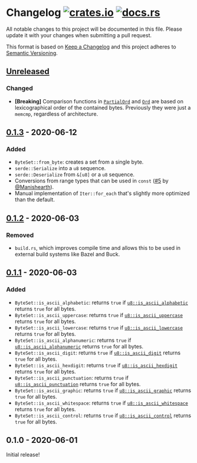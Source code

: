 # Changelog [![crates.io][crate-badge]][crate] [![docs.rs][docs-badge]][docs]

All notable changes to this project will be documented in this file. Please
update it with your changes when submitting a pull request.

This format is based on [Keep a Changelog] and this project adheres to
[Semantic Versioning].

## [Unreleased]

### Changed

- **\[Breaking\]** Comparison functions in [`PartialOrd`] and [`Ord`] are based
  on lexicographical order of the contained bytes. Previously they were just a
  `memcmp`, regardless of architecture.

## [0.1.3] - 2020-06-12

### Added

- `ByteSet::from_byte`: creates a set from a single byte.
- `serde::Serialize` into a `u8` sequence.
- `serde::Deserialize` from `&[u8]` or a `u8` sequence.
- Conversions from range types that can be used in `const` ([#5] by [@Manishearth]).
- Manual implementation of `Iter::for_each` that's slightly more optimized than
  the default.

## [0.1.2] - 2020-06-03

### Removed

- `build.rs`, which improves compile time and allows this to be used in external
  build systems like Bazel and Buck.

## [0.1.1] - 2020-06-03

### Added

- `ByteSet::is_ascii_alphabetic`: returns `true` if [`u8::is_ascii_alphabetic`] returns `true` for all bytes.
- `ByteSet::is_ascii_uppercase`: returns `true` if [`u8::is_ascii_uppercase`] returns `true` for all bytes.
- `ByteSet::is_ascii_lowercase`: returns `true` if [`u8::is_ascii_lowercase`] returns `true` for all bytes.
- `ByteSet::is_ascii_alphanumeric`: returns `true` if [`u8::is_ascii_alphanumeric`] returns `true` for all bytes.
- `ByteSet::is_ascii_digit`: returns `true` if [`u8::is_ascii_digit`] returns `true` for all bytes.
- `ByteSet::is_ascii_hexdigit`: returns `true` if [`u8::is_ascii_hexdigit`] returns `true` for all bytes.
- `ByteSet::is_ascii_punctuation`: returns `true` if [`u8::is_ascii_punctuation`] returns `true` for all bytes.
- `ByteSet::is_ascii_graphic`: returns `true` if [`u8::is_ascii_graphic`] returns `true` for all bytes.
- `ByteSet::is_ascii_whitespace`: returns `true` if [`u8::is_ascii_whitespace`] returns `true` for all bytes.
- `ByteSet::is_ascii_control`: returns `true` if [`u8::is_ascii_control`] returns `true` for all bytes.

## 0.1.0 - 2020-06-01

Initial release!

[crate]:       https://crates.io/crates/byte_set
[crate-badge]: https://img.shields.io/crates/v/byte_set.svg
[docs]:        https://docs.rs/byte_set
[docs-badge]:  https://docs.rs/byte_set/badge.svg

[Keep a Changelog]:    http://keepachangelog.com/en/1.0.0/
[Semantic Versioning]: http://semver.org/spec/v2.0.0.html

[`PartialOrd`]:                https://doc.rust-lang.org/std/cmp/trait.PartialOrd.html
[`Ord`]:                       https://doc.rust-lang.org/std/cmp/trait.Ord.html
[`u8::is_ascii_alphabetic`]:   https://doc.rust-lang.org/std/primitive.u8.html#method.is_ascii_alphabetic
[`u8::is_ascii_uppercase`]:    https://doc.rust-lang.org/std/primitive.u8.html#method.is_ascii_uppercase
[`u8::is_ascii_lowercase`]:    https://doc.rust-lang.org/std/primitive.u8.html#method.is_ascii_lowercase
[`u8::is_ascii_alphanumeric`]: https://doc.rust-lang.org/std/primitive.u8.html#method.is_ascii_alphanumeric
[`u8::is_ascii_digit`]:        https://doc.rust-lang.org/std/primitive.u8.html#method.is_ascii_digit
[`u8::is_ascii_hexdigit`]:     https://doc.rust-lang.org/std/primitive.u8.html#method.is_ascii_hexdigit
[`u8::is_ascii_punctuation`]:  https://doc.rust-lang.org/std/primitive.u8.html#method.is_ascii_punctuation
[`u8::is_ascii_graphic`]:      https://doc.rust-lang.org/std/primitive.u8.html#method.is_ascii_graphic
[`u8::is_ascii_whitespace`]:   https://doc.rust-lang.org/std/primitive.u8.html#method.is_ascii_whitespace
[`u8::is_ascii_control`]:      https://doc.rust-lang.org/std/primitive.u8.html#method.is_ascii_control

[`serde::Serialize`]:   https://docs.rs/serde/1.*/serde/trait.Serialize.html
[`serde::Deserialize`]: https://docs.rs/serde/1.*/serde/trait.Deserialize.html

[Unreleased]: https://github.com/nvzqz/byte-set-rs/compare/v0.1.3...HEAD
[0.1.3]:      https://github.com/nvzqz/byte-set-rs/compare/v0.1.2...v0.1.3
[0.1.2]:      https://github.com/nvzqz/byte-set-rs/compare/v0.1.1...v0.1.2
[0.1.1]:      https://github.com/nvzqz/byte-set-rs/compare/v0.1.0...v0.1.1

[#5]: https://github.com/nvzqz/byte-set-rs/pull/5

[@Manishearth]: https://github.com/Manishearth
